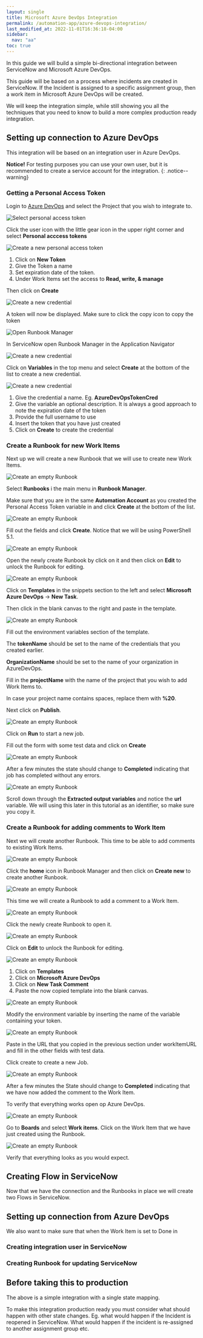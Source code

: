 ```yaml
---
layout: single
title: Microsoft Azure DevOps Integration
permalink: /automation-app/azure-devops-integration/
last_modified_at: 2022-11-01T16:36:18-04:00
sidebar:
  nav: "aa"
toc: true
---
```


In this guide we will build a simple bi-directional integration between ServiceNow and Microsoft Azure DevOps.

This guide will be based on a process where incidents are created in ServiceNow. If the Incident is assigned to a specific assignment group, then a work item in Microsoft Azure DevOps will be created.

We will keep the integration simple, while still showing you all the techniques that you need to know to build a more complex production ready integration.

## Setting up connection to Azure DevOps

This integration will be based on an integration user in Azure DevOps.

**Notice!** For testing purposes you can use your own user, but it is recommended to create a service account for the integration.
{: .notice--warning}

### Getting a Personal Access Token

Login to [Azure DevOps](https://dev.azure.com/) and select the Project that you wish to integrate to.

![Select personal access token](/assets/images/x_autps_azure_auto_ado_add_credential0.webp)

Click the user icon with the little gear icon in the upper right corner and select **Personal acccess tokens**

![Create a new personal access token](/assets/images/x_autps_azure_auto_ado_add_credential1.webp)

1. Click on **New Token**
2. Give the Token a name
3. Set expiration date of the token.
4. Under Work Items set the access to **Read, write, & manage**

Then click on **Create**

![Create a new credential](/assets/images/x_autps_azure_auto_ado_add_credential2.webp)

A token will now be displayed. Make sure to click the copy icon to copy the token

![Open Runbook Manager](/assets/images/x_autps_azure_auto_menu_runbooks.webp)

In ServiceNow open Runbook Manager in the Application Navigator

![Create a new credential](/assets/images/x_autps_azure_auto_add_variable0.webp)

Click on **Variables** in the top menu and select **Create** at the bottom of the list to create a new credential.

![Create a new credential](/assets/images/x_autps_azure_auto_ado_add_credential3.webp)

1. Give the credential a name. Eg. **AzureDevOpsTokenCred**
2. Give the variable an optional description. It is always a good approach to note the expiration date of the token
3. Provide the full username to use
4. Insert the token that you have just created
5. Click on **Create** to create the credential

### Create a Runbook for new Work Items

Next up we will create a new Runbook that we will use to create new Work Items.

![Create an empty Runbook](/assets/images/x_autps_azure_auto_create_runbook0.webp)

Select **Runbooks** i the main menu in **Runbook Manager**.

Make sure that you are in the same **Automation Account** as you created the Personal Access Token variable in and click **Create** at the bottom of the list.

![Create an empty Runbook](/assets/images/x_autps_azure_auto_ado_create_runbook0.webp)

Fill out the fields and click **Create**. Notice that we will be using PowerShell 5.1.

![Create an empty Runbook](/assets/images/x_autps_azure_auto_ado_create_runbook1.webp)

Open the newly create Runbook by click on it and then click on **Edit** to unlock the Runbook for editing.

![Create an empty Runbook](/assets/images/x_autps_azure_auto_ado_create_runbook2.webp)

Click on **Templates** in the snippets section to the left and select **Microsoft Azure DevOps** -> **New Task**.

Then click in the blank canvas to the right and paste in the template.

![Create an empty Runbook](/assets/images/x_autps_azure_auto_ado_create_runbook3.webp)

Fill out the environment variables section of the template.

The **tokenName** should be set to the name of the credentials that you created earlier.

**OrganizationName** should be set to the name of your organization in AzureDevOps.

Fill in the **projectName** with the name of the project that you wish to add Work Items to.

In case your project name contains spaces, replace them with **%20**.

Next click on **Publish**.

![Create an empty Runbook](/assets/images/x_autps_azure_auto_ado_create_runbook4.webp)

Click on **Run** to start a new job.

Fill out the form with some test data and click on **Create**

![Create an empty Runbook](/assets/images/x_autps_azure_auto_ado_create_runbook5.webp)

After a few minutes the state should change to **Completed** indicating that job has completed without any errors.

![Create an empty Runbook](/assets/images/x_autps_azure_auto_ado_create_runbook6.webp)

Scroll down through the **Extracted output variables** and notice the **url** variable. We will using this later in this tutorial as an identifier, so make sure you copy it.

### Create a Runbook for adding comments to Work Item

Next we will create another Runbook. This time to be able to add comments to existing Work Items.

![Create an empty Runbook](/assets/images/x_autps_azure_auto_ado_create_runbook7.webp)

Click the **home** icon in Runbook Manager and then click on **Create new** to create another Runbook.

![Create an empty Runbook](/assets/images/x_autps_azure_auto_ado_create_runbook8.webp)

This time we will create a Runbook to add a comment to a Work Item.

![Create an empty Runbook](/assets/images/x_autps_azure_auto_ado_create_runbook9.webp)

Click the newly create Runbook to open it.

![Create an empty Runbook](/assets/images/x_autps_azure_auto_ado_create_runbook10.webp)

Click on **Edit** to unlock the Runbook for editing.

![Create an empty Runbook](/assets/images/x_autps_azure_auto_ado_create_runbook11.webp)

1. Click on **Templates**
2. Click on **Microsoft Azure DevOps**
3. Click on **New Task Comment**
4. Paste the now copied template into the blank canvas.

![Create an empty Runbook](/assets/images/x_autps_azure_auto_ado_create_runbook12.webp)

Modify the environment variable by inserting the name of the variable containing your token.

![Create an empty Runbook](/assets/images/x_autps_azure_auto_ado_create_runbook13.webp)

Paste in the URL that you copied in the previous section under workItemURL and fill in the other fields with test data.

Click create to create a new Job.

![Create an empty Runbook](/assets/images/x_autps_azure_auto_ado_create_runbook14.webp)

After a few minutes the State should change to **Completed** indicating that we have now added the comment to the Work Item.

To verify that everything works open op Azure DevOps.

![Create an empty Runbook](/assets/images/x_autps_azure_auto_ado_create_runbook15.webp)

Go to **Boards** and select **Work items**. Click on the Work Item that we have just created using the Runbook.

![Create an empty Runbook](/assets/images/x_autps_azure_auto_ado_create_runbook16.webp)

Verify that everything looks as you would expect.

## Creating Flow in ServiceNow

Now that we have the connection and the Runbooks in place we will create two Flows in ServiceNow.


## Setting up connection from Azure DevOps

We also want to make sure that when the Work Item is set to Done in

### Creating integration user in ServiceNow

### Creating Runbook for updating ServiceNow


## Before taking this to production

The above is a simple integration with a single state mapping.

To make this integration production ready you must consider what should happen with other state changes. Eg. what would happen if the Incident is reopened in ServiceNow. What would happen if the incident is re-assigned to another assignment group etc.
